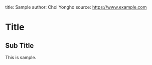 title: Sample
author: Choi Yongho
source: https://www.example.com

# Title

## Sub Title

This is sample.